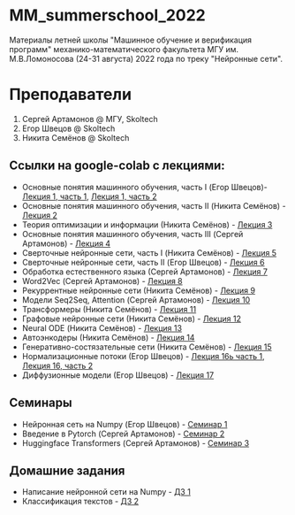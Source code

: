 # MM_summerschool_2022
Материалы летней школы "Машинное обучение и верификация программ" механико-математического факультета МГУ им. М.В.Ломоносова (24-31 августа) 2022 года по треку "Нейронные сети".

# Преподаватели

1. Сергей Артамонов @ МГУ, Skoltech
2. Егор Швецов @ Skoltech
3. Никита Семёнов @ Skoltech

## Ссылки на google-colab с лекциями:

* Основные понятия машинного обучения, часть I (Егор Швецов)- [Лекция 1, часть 1](https://colab.research.google.com/drive/1Q4UtlbPRbmKK3AYvvAb5nHwaj42oYlpT?usp=sharing), [Лекция 1, часть 2](https://drive.google.com/file/d/1y05OxcVoYvvQjw_IXLxGFvNpGQin41nl/view?usp=sharing)
* Основные понятия машинного обучения, часть II (Никита Семёнов) - [Лекция 2](https://drive.google.com/drive/folders/1Hww-oI_4Z4Gngqpd_bNwqIv6pQodFfET)
* Теория оптимизации и информации (Никита Семёнов) - [Лекция 3](https://colab.research.google.com/drive/1u2cva8EpxAvR_Ww-FyjxapiXRqh5Md0X)
* Основные понятия машинного обучения, часть III (Сергей Артамонов) - [Лекция 4](https://colab.research.google.com/drive/13B4ylS1jHBH9CDMIXcMxoo_qpcJhaliC?usp=sharing)
* Сверточные нейронные сети, часть I (Никита Семёнов) - [Лекция 5](https://drive.google.com/file/d/162nQXAlQFgA3RRf-jE1Nx5fCqr0GZMGh/view?usp=sharing)
* Сверточные нейронные сети, часть II (Егор Швецов) - [Лекция 6](https://colab.research.google.com/drive/1LhA_BdHchIeqkqyD8uPcgZPmEIiIoHVD?usp=sharing)
* Обработка естественного языка (Сергей Артамонов) - [Лекция 7](https://colab.research.google.com/drive/1aTbYNByHYmnBZyKImr2YvvTYCGwbwy6w?usp=sharing)
* Word2Vec (Сергей Артамонов) - [Лекция 8](https://colab.research.google.com/drive/1g3glcmUqmm5Qw5E9p1PYwVmGvJS-LVhh?usp=sharing)
* Рекуррентные нейронные сети (Никита Семёнов) - [Лекция 9](https://drive.google.com/file/d/1Fn9wWpXpDbPTrkcIQvhvm3_ZbvSyHs31/view?usp=sharing)
* Модели Seq2Seq, Attention (Сергей Артамонов) - [Лекция 10](https://colab.research.google.com/drive/1bfhf-IB1UcvLF-Af9aw3XryAZGPlFcGt?usp=sharing)
* Трансформеры (Никита Семёнов) - [Лекция 11](https://drive.google.com/file/d/1yLhzKo1L0aVlDM11JEFiqxQNuqRxx0-U/view?usp=sharing)
* Графовые нейронные сети (Никита Семёнов) - [Лекция 12](https://drive.google.com/file/d/1EIuA4UZ_ftH2_xRtWutmgRg4mI6mrC5S/view?usp=sharing)
* Neural ODE (Никита Семёнов) - [Лекция 13](https://drive.google.com/file/d/1YRbBZa6HmqPPVOLiTmsUvHg1JkGP4xOY/view?usp=sharing)
* Автоэнкодеры (Никита Семёнов) - [Лекция 14](https://drive.google.com/file/d/1782rEHH8OKEHVi09DD3P2kUOjgZyRxaB/view?usp=sharing)
* Генеративно-состязательные сети (Никита Семёнов) - [Лекция 15](https://drive.google.com/file/d/1FzTI7ucdm63uD6VyZP-T1LUA__5HvbUD/view?usp=sharing)
* Нормализационные потоки (Егор Швецов) - [Лекция 16ь часть 1](https://colab.research.google.com/drive/1FQ6Yzp-VdoIYsK7b1lN2JtprvqjKR7P_?usp=sharing),
[Лекция 16, часть 2](https://colab.research.google.com/drive/1MHBLOQVj65POdb16CaJHydPpc_9mdA1w?usp=sharing)
* Диффузионные модели (Егор Швецов) - [Лекция 17](https://docs.google.com/presentation/d/1M-kSkh0T360uS7sq4A6tk1jQnmd8kf6MwPqrNKa7_Dc/edit#slide=id.g1386f0061b8_9_12)
## Семинары
* Нейронная сеть на Numpy (Егор Швецов) - [Семинар 1](https://colab.research.google.com/drive/1psAKX3MJCN2SzLogfGeEuBww-iGfoqy4#scrollTo=ZZXd89DO9huS)
* Введение в Pytorch (Сергей Артамонов) - [Семинар 2](https://colab.research.google.com/drive/1k9u1c4QNsWs0VgkNJKpUe7Tha1kOyW9l?usp=sharing)
* Huggingface Transformers (Сергей Артамонов) - [Семинар 3](https://colab.research.google.com/drive/1BAYp61cRJewSjZmehfXabSikx9sOVGBe?usp=sharing)
## Домашние задания
* Написание нейронной сети на Numpy - [ДЗ 1](https://colab.research.google.com/drive/1P9RcU5N7zo4_CJDrENaDbCMuRXi5n0bZ?usp=sharing)
* Классификация текстов - [ДЗ 2](https://colab.research.google.com/drive/1HzcvUoibDkzhxgjSm6NERJyhYIH90ggi)
